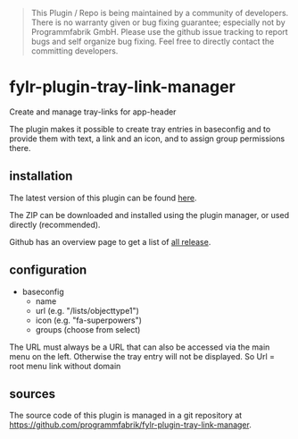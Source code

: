 > This Plugin / Repo is being maintained by a community of developers.
There is no warranty given or bug fixing guarantee; especially not by
Programmfabrik GmbH. Please use the github issue tracking to report bugs
and self organize bug fixing. Feel free to directly contact the committing
developers.

# fylr-plugin-tray-link-manager
Create and manage tray-links for app-header

The plugin makes it possible to create tray entries in baseconfig and to provide them with text, a link and an icon, and to assign group permissions there.

## installation

The latest version of this plugin can be found [here](https://github.com/programmfabrik/fylr-plugin-tray-link-manager/releases/latest/download/trayLinkManager.zip).

The ZIP can be downloaded and installed using the plugin manager, or used directly (recommended).

Github has an overview page to get a list of [all release](https://github.com/programmfabrik/fylr-plugin-tray-link-manager/releases/).

## configuration

* baseconfig
  * name
  * url (e.g. "/lists/objecttype1")
  * icon (e.g. "fa-superpowers")
  * groups (choose from select)

The URL must always be a URL that can also be accessed via the main menu on the left. Otherwise the tray entry will not be displayed. So Url = root menu link without domain

## sources

The source code of this plugin is managed in a git repository at <https://github.com/programmfabrik/fylr-plugin-tray-link-manager>.
